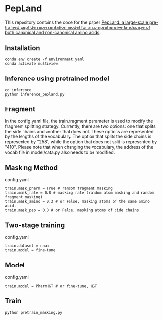 # PepLand 

This repository contains the code for the paper [PepLand: a large-scale pre-trained peptide representation model for a comprehensive landscape of both canonical and non-canonical amino acids](https://arxiv.org/abs/2311.04419).

## Installation
```shell
conda env create -f environment.yaml
conda activate multiview
```

## Inference using pretrained model
```
cd inference 
python inference_pepland.py
```

## Fragment

In the config.yaml file, the train.fragment parameter is used to modify the fragment splitting strategy. Currently, there are two options: one that splits the side chains and another that does not. These options are represented by the lengths of the vocabulary. The option that splits the side chains is represented by "258", while the option that does not split is represented by "410". 
Please note that when changing the vocabulary, the address of the vocab file in model/data.py also needs to be modified.

## Masking Method
config.yaml
```shell
train.mask_pharm = True # random fragment masking
train.mask_rate = 0.8 # masking rate (random atom masking and random fragment masking)
train.mask_amino = 0.3 # or False, masking atoms of the same amino acid.
train.mask_pep = 0.8 # or False, masking atoms of side chains 
```

## Two-stage training
config.yaml
```shell
train.dataset = nnaa
train.model = fine-tune
```

## Model
config.yaml
```shell
train.model = PharmHGT # or fine-tune, HGT
```
## Train
```shell
python pretrain_masking.py
```

